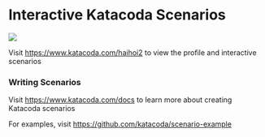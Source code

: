 # Interactive Katacoda Scenarios

[![](http://shields.katacoda.com/katacoda/haihoi2/count.svg)](https://www.katacoda.com/haihoi2 "Get your profile on Katacoda.com")

Visit https://www.katacoda.com/haihoi2 to view the profile and interactive scenarios

### Writing Scenarios
Visit https://www.katacoda.com/docs to learn more about creating Katacoda scenarios

For examples, visit https://github.com/katacoda/scenario-example
